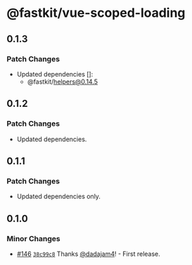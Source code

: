 # @fastkit/vue-scoped-loading

## 0.1.3

### Patch Changes

- Updated dependencies []:
  - @fastkit/helpers@0.14.5

## 0.1.2

### Patch Changes

- Updated dependencies.

## 0.1.1

### Patch Changes

- Updated dependencies only.

## 0.1.0

### Minor Changes

- [#146](https://github.com/dadajam4/fastkit/pull/146) [`38c99c8`](https://github.com/dadajam4/fastkit/commit/38c99c8d34c434a4acd1df802453b1009cc4009b) Thanks [@dadajam4](https://github.com/dadajam4)! - First release.
